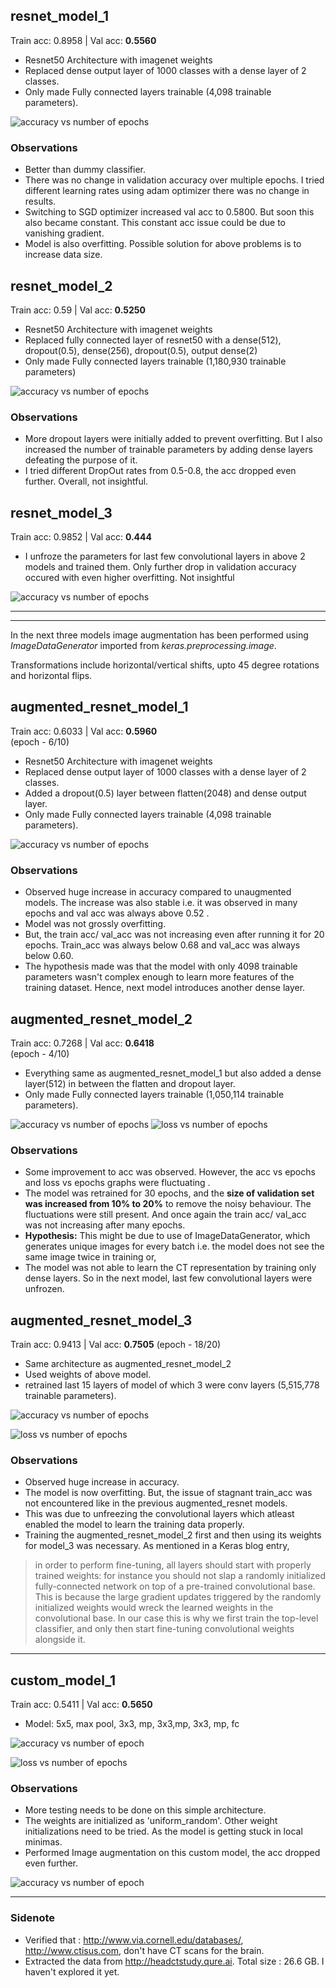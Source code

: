 ## resnet_model_1
<!-- Transfer learning -->
Train acc: 0.8958  |  Val acc: **0.5560**
- Resnet50 Architecture with imagenet weights
- Replaced dense output layer of 1000 classes with a dense layer of 2 classes.
- Only made Fully connected layers trainable (4,098 trainable parameters).

![accuracy vs number of epochs](/media/resnet_model_1.png)

### Observations
- Better than dummy classifier.
- There was no change in validation accuracy over multiple epochs. I tried different learning rates using adam optimizer there was no change in results. 
- Switching to SGD optimizer increased val acc to 0.5800. But soon this also became constant. This constant acc issue could be due to vanishing gradient.
- Model is also overfitting. Possible solution for above problems is to increase data size.

## resnet_model_2
<!-- DropOut/ Finetuning resnet50 -->
Train acc: 0.59  |  Val acc: **0.5250**
- Resnet50 Architecture with imagenet weights
- Replaced fully connected layer of resnet50 with a dense(512), dropout(0.5), dense(256), dropout(0.5), output dense(2)
- Only made Fully connected layers trainable (1,180,930 trainable parameters)

![accuracy vs number of epochs](/media/resnet_model_2.png)

### Observations
- More dropout layers were initially added to prevent overfitting. But I also increased the number of trainable parameters by adding dense layers defeating the purpose of it. 
- I tried different DropOut rates from 0.5-0.8, the acc dropped even further. Overall, not insightful.

## resnet_model_3 
<!-- Training Convolutional layers of resnet50 -->
Train acc: 0.9852  |  Val acc: **0.444**
- I unfroze the parameters for last few convolutional layers in above 2 models and trained them. Only further drop in validation accuracy occured with even higher overfitting. Not insightful

![accuracy vs number of epochs](/media/resnet_model_3.png)

---
---
In the next three models image augmentation has been performed using *ImageDataGenerator* imported from *keras.preprocessing.image*. 

Transformations include horizontal/vertical shifts, upto 45 degree rotations and horizontal flips.

## augmented_resnet_model_1
<!-- First Image augmentation model -->
Train acc: 0.6033  |  Val acc: **0.5960**  
(epoch - 6/10)
- Resnet50 Architecture with imagenet weights
- Replaced dense output layer of 1000 classes with a dense layer of 2 classes.
- Added a dropout(0.5) layer between flatten(2048) and dense output layer.
- Only made Fully connected layers trainable (4,098 trainable parameters).

![accuracy vs number of epochs](/media/augmented_model_1_acc.png)

### Observations
- Observed huge increase in accuracy compared to unaugmented models. The increase was also stable i.e. it was observed in many epochs and val acc was always above 0.52 . 
- Model was not grossly overfitting.
- But, the train acc/ val_acc was not increasing even after running it for 20 epochs. Train_acc was always below 0.68 and val_acc was always below 0.60.
- The hypothesis made was that the model with only 4098 trainable parameters wasn't complex enough to learn more features of the training dataset. Hence, next model introduces another dense layer.

## augmented_resnet_model_2
<!-- Added a dense layer for more model complexity -->
Train acc: 0.7268  |  Val acc: **0.6418**  
(epoch - 4/10)
- Everything same as augmented_resnet_model_1 but also added a dense layer(512) in between the flatten and dropout layer.
- Only made Fully connected layers trainable (1,050,114 trainable parameters).

![accuracy vs number of epochs](/media/augmented_model_2_preloaded_acc.png)
![loss vs number of epochs](/media/augmented_model_2_preloaded_loss.png)

### Observations
- Some improvement to acc was observed. However, the acc vs epochs and loss vs epochs graphs were fluctuating . 
- The model was retrained for 30 epochs, and the **size of validation set was increased from 10% to 20%** to remove the noisy behaviour. The fluctuations were still present. And once again the train acc/ val_acc was not increasing after many epochs.
- **Hypothesis:** This might be due to use of ImageDataGenerator, which generates unique images for every batch i.e. the model does not see the same image twice in training or,
- The model was not able to learn the CT representation by training only dense layers. So in the next model, last few convolutional layers were unfrozen.

## augmented_resnet_model_3
<!-- Unfroze last 3 convolutional layers -->
Train acc: 0.9413  |  Val acc: **0.7505**
(epoch - 18/20)
- Same architecture as augmented_resnet_model_2
- Used weights of above model.
- retrained last 15 layers of model of which 3 were conv layers (5,515,778 trainable parameters).

![accuracy vs number of epochs](/media/augmented_model_3_acc.png)

![loss vs number of epochs](/media/augmented_model_3_loss.png)

### Observations
- Observed huge increase in accuracy. 
- The model is now overfitting. But, the issue of stagnant train_acc was not encountered like in the previous augmented_resnet models. 
- This was due to unfreezing the convolutional layers which atleast enabled the model to learn the training data properly.
- Training the augmented_resnet_model_2 first and then using its weights for model_3 was necessary. As mentioned in a Keras blog entry,
> in order to perform fine-tuning, all layers should start with properly trained weights: for instance you should not slap a randomly initialized fully-connected network on top of a pre-trained convolutional base. This is because the large gradient updates triggered by the randomly initialized weights would wreck the learned weights in the convolutional base. In our case this is why we first train the top-level classifier, and only then start fine-tuning convolutional weights alongside it.
---
## custom_model_1
Train acc: 0.5411  |  Val acc: **0.5650**
- Model: 5x5, max pool, 3x3, mp, 3x3,mp, 3x3, mp, fc

![accuracy vs number of epoch](/media/custom_model_1_acc.png)

![loss vs number of epochs](/media/custom_model_1_loss.png)

### Observations
- More testing needs to be done on this simple architecture. 
- The weights are initialized as 'uniform_random'. Other weight initializations need to be tried. As the model is getting stuck in local minimas.
- Performed Image augmentation on this custom model, the acc dropped even further.
  
![accuracy vs number of epoch](/media/custom_model_1_aug_acc.png)

---
### Sidenote
- Verified that : http://www.via.cornell.edu/databases/, http://www.ctisus.com, don't have CT scans for the brain.
- Extracted the data from http://headctstudy.qure.ai. Total size : 26.6 GB. I haven't explored it yet.
